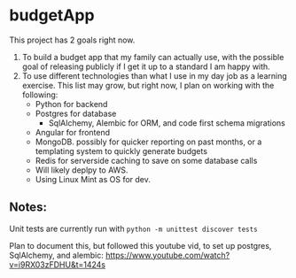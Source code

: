 # budgetApp

This project has 2 goals right now.

1. To build a budget app that my family can actually use, with the possible goal of releasing publicly if I get it up to a standard I am happy with.
2. To use different technologies than what I use in my day job as a learning exercise.  This list may grow, but right now, I plan on working with the following:
    - Python for backend
    - Postgres for database
       - SqlAlchemy, Alembic for ORM, and code first schema migrations
    - Angular for frontend
    - MongoDB. possibly for quicker reporting on past months, or a templating system to quickly generate budgets
    - Redis for serverside caching to save on some database calls
    - Will likely deplpy to AWS.
    - Using Linux Mint as OS for dev.



## Notes:
Unit tests are currently run with `python -m unittest discover tests`

Plan to document this, but followed this youtube vid, to set up postgres, SqlAlchemy, and alembic: https://www.youtube.com/watch?v=i9RX03zFDHU&t=1424s